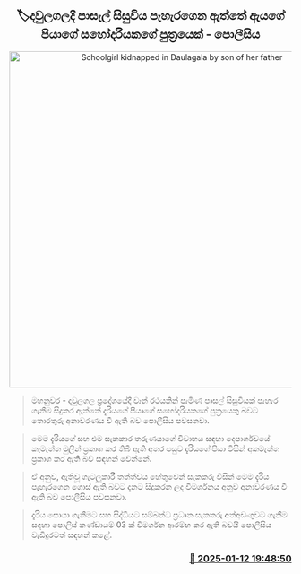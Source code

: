 <p align='center'><b><h2 align='center' title='Schoolgirl kidnapped in Daulagala by son of her father's sister - Police'>🏷දවුලගලදී පාසැල් සිසුවිය පැහැර⁣ගෙන ඇත්තේ ඇයගේ පියාගේ සහෝදරියකගේ පුත්‍රයෙක් - පොලීසිය</h2></b></p>
<p align='center'><img src='https://helakuru.sgp1.cdn.digitaloceanspaces.com/esana/images/lib/girl-kidnap-nn.jpg' width='600' alt='Schoolgirl kidnapped in Daulagala by son of her father's sister - Police'></p>

> මහනුවර - දවුලගල ප්‍රදේශයේදී වෑන් රථයකින් පැමිණ පාසල් සිසුවියක් පැහැර ගැනීම සිදුකර ඇත්තේ දැරියගේ පියාගේ සහෝදරියකගේ පුත්‍රයෙකු බවට තොරතුරු අනාවරණය වී ඇති බව පොලීසිය පවසනවා.

> මෙම දැරියගේ සහ එම සැකකාර තරුණයාගේ විවාහය සඳහා දෙපාර්ශවයේ කැමැත්ත මුලින් ප්‍රකාශ කර තිබී ඇති අතර පසුව දැරියගේ පියා විසින් අකමැත්ත ප්‍රකාශ කර ඇති බව සඳහන් වෙන්නේ.

> ඒ අනුව, ඇතිවූ ගැටලුකාරී තත්ත්වය හේතුවෙන් සැකකරු විසින් මෙම දැරිය පැහැරගෙන ගොස් ඇති බවට දැනට සිදුකරන ලද විමර්ශනය අනුව අනාවරණය වී ඇති බව පොලීසිය පවසනවා.

> දැරිය සොයා ගැනීමට සහ සිද්ධියට සම්බන්ධ ප්‍රධාන සැකකරු අත්අඩංගුවට ගැනීම සඳහා පොලිස් කණ්ඩායම් 03 ක් විමර්ශන ආරම්භ කර ඇති බවයි පොලීසිය වැඩිදුරටත් සඳහන් කළේ.



<h3 align='right'><a href='https://www.helakuru.lk/esana/p/106541/'>📅 2025-01-12 19:48:50</a></h3>
